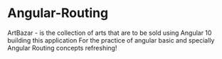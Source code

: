 # Angular-Routing

ArtBazar - is the collection of arts that are to be sold
using Angular 10 building this application
For the practice of angular basic and specially Angular Routing concepts refreshing!

